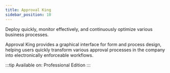 ```yaml
---
title: Approval King
sidebar_position: 10
---
```


Deploy quickly, monitor effectively, and continuously optimize various business processes.

Approval King provides a graphical interface for form and process design, helping users quickly transform various approval processes in the company into electronically enforceable workflows.

<!-- 
## 快速部署、有效监控并持续优化各类业务流程。

审批王提供图形化的表单与流程设计界面，帮助用户快速地将公司各类审批业务转换为可严格执行的电子流程。 -->

:::tip
Available on: Professional Edition
:::
